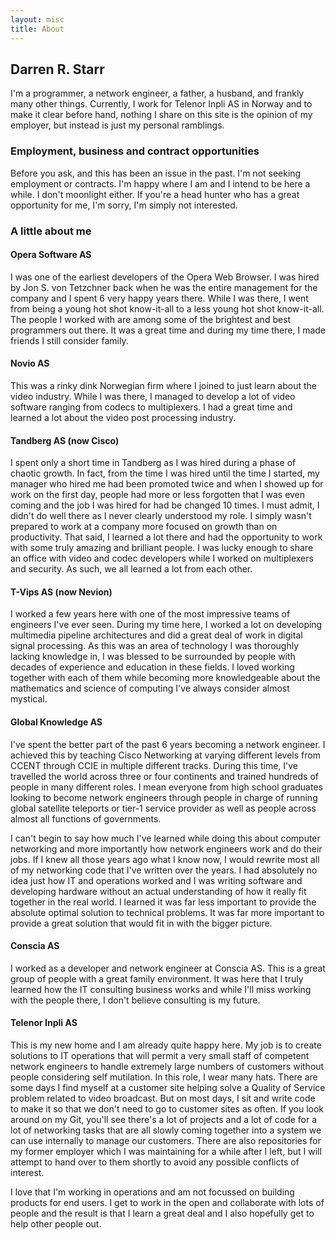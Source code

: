 ```yaml
---
layout: misc
title: About
---
```


## Darren R. Starr

I'm a programmer, a network engineer, a father, a husband, and frankly many other things. Currently, I work for Telenor Inpli AS in Norway and to make it clear before hand, nothing I share on this site is the opinion of my employer, but instead is just my personal ramblings.

### Employment, business and contract opportunities

Before you ask, and this has been an issue in the past. I'm not seeking employment or contracts. I'm happy where I am and I intend to be here a while. I don't moonlight either. If you're a head hunter who has a great opportunity for me, I'm sorry, I'm simply not interested.

### A little about me

#### Opera Software AS

I was one of the earliest developers of the Opera Web Browser. I was hired by Jon S. von Tetzchner back when he was the entire management for the company and I spent 6 very happy years there. While I was there, I went from being a young hot shot know-it-all to a less young hot shot know-it-all. The people I worked with are among some of the brightest and best programmers out there. It was a great time and during my time there, I made friends I still consider family.

#### Novio AS

This was a rinky dink Norwegian firm where I joined to just learn about the video industry. While I was there, I managed to develop a lot of video software ranging from codecs to multiplexers. I had a great time and learned a lot about the video post processing industry.

#### Tandberg AS (now Cisco)

I spent only a short time in Tandberg as I was hired during a phase of chaotic growth. In fact, from the time I was hired until the time I started, my manager who hired me had been promoted twice and when I showed up for work on the first day, people had more or less forgotten that I was even coming and the job I was hired for had be changed 10 times. I must admit, I didn't do well there as I never clearly understood my role. I simply wasn't prepared to work at a company more focused on growth than on productivity. That said, I learned a lot there and had the opportunity to work with some truly amazing and brilliant people. I was lucky enough to share an office with video and codec developers while I worked on multiplexers and security. As such, we all learned a lot from each other.

#### T-Vips AS (now Nevion)

I worked a few years here with one of the most impressive teams of engineers I've ever seen. During my time here, I worked a lot on developing multimedia pipeline architectures and did a great deal of work in digital signal processing. As this was an area of technology I was thoroughly lacking knowledge in, I was blessed to be surrounded by people with decades of experience and education in these fields. I loved working together with each of them while becoming more knowledgeable about the mathematics and science of computing I've always consider almost mystical.

#### Global Knowledge AS

I've spent the better part of the past 6 years becoming a network engineer. I achieved this by teaching Cisco Networking at varying different levels from CCENT through CCIE in multiple different tracks. During this time, I've travelled the world across three or four continents and trained hundreds of people in many different roles. I mean everyone from high school graduates looking to become network engineers through people in charge of running global satellite teleports or tier-1 service provider as well as people across almost all functions of governments.

I can't begin to say how much I've learned while doing this about computer networking and more importantly how network engineers work and do their jobs. If I knew all those years ago what I know now, I would rewrite most all of my networking code that I've written over the years. I had absolutely no idea just how IT and operations worked and I was writing software and developing hardware without an actual understanding of how it really fit together in the real world. I learned it was far less important to provide the absolute optimal solution to technical problems. It was far more important to provide a great solution that would fit in with the bigger picture.

#### Conscia AS

I worked as a developer and network engineer at Conscia AS. This is a great group of people with a great family environment. It was here that I truly learned how the IT consulting business works and while I'll miss working with the people there, I don't believe consulting is my future.

#### Telenor Inpli AS

This is my new home and I am already quite happy here. My job is to create solutions to IT operations that will permit a very small staff of competent network engineers to handle extremely large numbers of customers without people considering self mutilation. In this role, I wear many hats. There are some days I find myself at a customer site helping solve a Quality of Service problem related to video broadcast. But on most days, I sit and write code to make it so that we don't need to go to customer sites as often. If you look around on my Git, you'll see there's a lot of projects and a lot of code for a lot of networking tasks that are all slowly coming together into a system we can use internally to manage our customers. There are also repositories for my former employer which I was maintaining for a while after I left, but I will attempt to hand over to them shortly to avoid any possible conflicts of interest.

I love that I'm working in operations and am not focussed on building products for end users. I get to work in the open and collaborate with lots of people and the result is that I learn a great deal and I also hopefully get to help other people out.